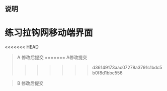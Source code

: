## 说明
# 练习拉钩网移动端界面

<<<<<<< HEAD
> A 修改后提交
=======
> A修改提交
>>>>>>> d36149173aac07278a3791c1bdc5b0f8d1bbc556

> B 修改后提交

